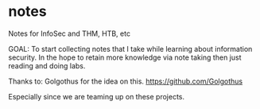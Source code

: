 # notes
Notes for InfoSec and THM, HTB, etc

GOAL:
To start collecting notes that I take while learning about information security.
In the hope to retain more knowledge via note taking then just reading and doing labs.

Thanks to: Golgothus for the idea on this.
https://github.com/Golgothus

Especially since we are teaming up on these projects.
